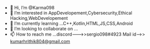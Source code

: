 - 👋 Hi, I’m @Karma098
- 👀 I’m interested in AppDevelopement,Cybersecurity,Ethical Hacking,WebDevelopement
- 🌱 I’m currently learning ...C++,Kotlin,HTML,JS,CSS,Android
- 💞️ I’m looking to collaborate on ...
- 📫 How to reach me ...discord--->>sergio098#4923
                         Mail id-->> kumarhrithik804@gmail.com
<!---
Karma098/Karma098 is a ✨ special ✨ repository because its `README.md` (this file) appears on your GitHub profile.
You can click the Preview link to take a look at your changes.
--->
